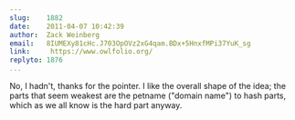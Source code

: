 ```yaml
---
slug:    1882
date:    2011-04-07 10:42:39
author:  Zack Weinberg
email:   8IUMEXy81cHc.J703OpOVz2xG4qam.BDx+5HnxfMPi37YuK_sg
link:     https://www.owlfolio.org/
replyto: 1876
...
```


No, I hadn't, thanks for the pointer.  I like the overall shape of the
idea; the parts that seem weakest are the petname ("domain name") to
hash parts, which as we all know is the hard part anyway.
